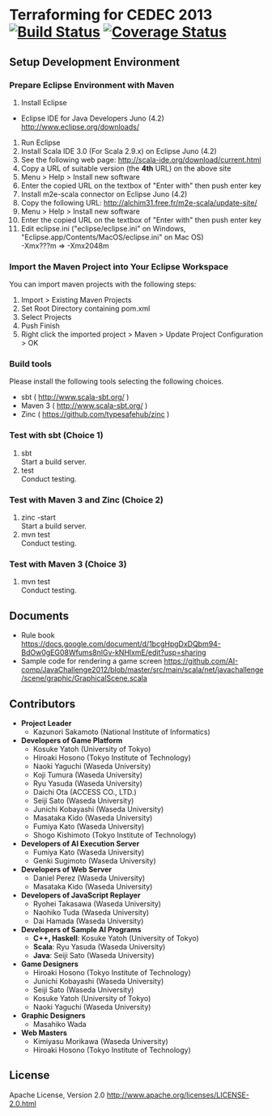 Terraforming for CEDEC 2013 [![Build Status](https://api.travis-ci.org/AI-comp/Terraforming.png?branch=master)](https://travis-ci.org/AI-comp/Terraforming) [![Coverage Status](https://coveralls.io/repos/AI-comp/Terraforming/badge.png?branch=master)](https://coveralls.io/r/AI-comp/Terraforming)
========================

## Setup Development Environment

### Prepare Eclipse Environment with Maven
1. Install Eclipse
  * Eclipse IDE for Java Developers Juno (4.2)  
http://www.eclipse.org/downloads/
1. Run Eclipse
1. Install Scala IDE 3.0 (For Scala 2.9.x) on Eclipse Juno (4.2)  
  1. See the following web page: http://scala-ide.org/download/current.html
  1. Copy a URL of suitable version (the __4th__ URL) on the above site  
  1. Menu > Help > Install new software
  1. Enter the copied URL on the textbox of "Enter with" then push enter key
1. Install m2e-scala connector on Eclipse Juno (4.2)  
  1. Copy the following URL: http://alchim31.free.fr/m2e-scala/update-site/
  1. Menu > Help > Install new software
  1. Enter the copied URL on the textbox of "Enter with" then push enter key
1. Edit eclipse.ini ("eclipse/eclipse.ini" on Windows, "Eclipse.app/Contents/MacOS/eclipse.ini" on Mac OS)  
-Xmx???m => -Xmx2048m

### Import the Maven Project into Your Eclipse Workspace
You can import maven projects with the following steps:

1. Import > Existing Maven Projects
2. Set Root Directory containing pom.xml
3. Select Projects
4. Push Finish
5. Right click the imported project > Maven > Update Project Configuration > OK

### Build tools
Please install the following tools selecting the following choices.
- sbt ( http://www.scala-sbt.org/ )
- Maven 3 ( http://www.scala-sbt.org/ )
- Zinc ( https://github.com/typesafehub/zinc )

### Test with sbt (Choice 1)
1. sbt  
Start a build server.
2. test  
Conduct testing.

### Test with Maven 3 and Zinc (Choice 2)
1. zinc -start  
Start a build server.  
1. mvn test  
Conduct testing.

### Test with Maven 3 (Choice 3)
1. mvn test  
Conduct testing.

## Documents
- Rule book  
https://docs.google.com/document/d/1bcgHpgDxDQbm94-BdOw0gEG08Wfums8nlGv-kNHlxmE/edit?usp=sharing
- Sample code for rendering a game screen
https://github.com/AI-comp/JavaChallenge2012/blob/master/src/main/scala/net/javachallenge/scene/graphic/GraphicalScene.scala

## Contributors
- __Project Leader__
  - Kazunori Sakamoto (National Institute of Informatics)
- __Developers of Game Platform__
  - Kosuke Yatoh (University of Tokyo)
  - Hiroaki Hosono (Tokyo Institute of Technology)
  - Naoki Yaguchi (Waseda University)
  - Koji Tumura (Waseda University)
  - Ryu Yasuda (Waseda University)
  - Daichi Ota (ACCESS CO., LTD.)
  - Seiji Sato (Waseda University)
  - Junichi Kobayashi (Waseda University)
  - Masataka Kido (Waseda University)
  - Fumiya Kato (Waseda University)
  - Shogo Kishimoto (Tokyo Institute of Technology)
- __Developers of AI Execution Server__
  - Fumiya Kato (Waseda University)
  - Genki Sugimoto (Waseda University)
- __Developers of Web Server__
  - Daniel Perez (Waseda University)
  - Masataka Kido (Waseda University)
- __Developers of JavaScript Replayer__
  - Ryohei Takasawa (Waseda University)
  - Naohiko Tuda (Waseda University)
  - Dai Hamada (Waseda University)
- __Developers of Sample AI Programs__
  - __C++, Haskell__: Kosuke Yatoh (University of Tokyo)
  - __Scala__: Ryu Yasuda (Waseda University)
  - __Java__: Seiji Sato (Waseda University)
- __Game Designers__
  - Hiroaki Hosono (Tokyo Institute of Technology)
  - Junichi Kobayashi (Waseda University)
  - Seiji Sato (Waseda University)
  - Kosuke Yatoh (University of Tokyo)
  - Naoki Yaguchi (Waseda University)
- __Graphic Designers__
  - Masahiko Wada
- __Web Masters__
  - Kimiyasu Morikawa (Waseda University)
  - Hiroaki Hosono (Tokyo Institute of Technology)

## License
Apache License, Version 2.0
http://www.apache.org/licenses/LICENSE-2.0.html
